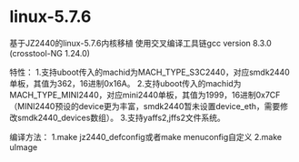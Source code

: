 # linux-5.7.6
基于JZ2440的linux-5.7.6内核移植
使用交叉编译工具链gcc version 8.3.0 (crosstool-NG 1.24.0)

特性：
1.支持uboot传入的machid为MACH_TYPE_S3C2440，对应smdk2440单板，其值为362，16进制0x16A。
2.支持uboot传入的machid为MACH_TYPE_MINI2440，对应mini2440单板，其值为1999，16进制0x7CF（MINI2440预设的device更为丰富，smdk2440暂未设置device_eth，需要修改smdk2440_devices数组）。
3.支持yaffs2,jffs2文件系统。

编译方法：
1.make jz2440_defconfig或者make menuconfig自定义
2.make uImage

